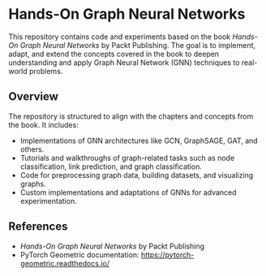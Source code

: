 # Hands-On Graph Neural Networks  

This repository contains code and experiments based on the book *Hands-On Graph Neural Networks* by Packt Publishing. The goal is to implement, adapt, and extend the concepts covered in the book to deepen understanding and apply Graph Neural Network (GNN) techniques to real-world problems.  

## Overview  

The repository is structured to align with the chapters and concepts from the book. It includes:  
- Implementations of GNN architectures like GCN, GraphSAGE, GAT, and others.  
- Tutorials and walkthroughs of graph-related tasks such as node classification, link prediction, and graph classification.  
- Code for preprocessing graph data, building datasets, and visualizing graphs.  
- Custom implementations and adaptations of GNNs for advanced experimentation.  

## References  

- *Hands-On Graph Neural Networks* by Packt Publishing  
- PyTorch Geometric documentation: https://pytorch-geometric.readthedocs.io/  

